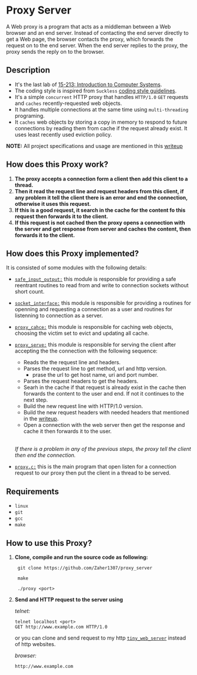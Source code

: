 Proxy Server<a name="TOP"></a>
=============================
A Web proxy is a program that acts as a middleman between a Web browser and an 
end server. Instead of contacting the end server directly to get a Web page, 
the browser contacts the proxy, which forwards the request on to the end server. 
When the end server replies to the proxy, the proxy sends the reply on to the 
browser.

## Description
- It's the last lab of [15-213: Introduction to Computer Systems](https://www.cs.cmu.edu/afs/cs.cmu.edu/academic/class/15213-f15/www/schedule.html).
- The coding style is inspired from `Suckless` [coding style guidelines](https://suckless.org/coding_style/).
- It's a simple `concurrent` HTTP proxy that handles `HTTP/1.0` `GET` requests and 
  `caches` recently-requested web objects.
- It handles multiple connections at the same time using `multi-threading` 
  programing.
- It `caches` web objects by storing a copy in memory to respond to future 
  connections by reading them from cache if the request already exist.
  It uses least recently used eviction policy.

**NOTE:** All project specifications and usage are mentioned in this
[writeup](https://github.com/Zaher1307/proxy_server/blob/master/proxylab.pdf)


## How does this Proxy work?
1) **The proxy accepts a connection form a client then add this client to a 
   thread.**
2) **Then it read the request line and request headers from this client, if any
   problem it tell the client there is an error and end the connection, 
   otherwise it uses this request.**
3) **If this is a good request, it search in the cache for the content fo this
   request then forwards it to the client.**
4) **If this request is not cached then the proxy opens a connection with the
   server and get response from server and caches the content, then forwards it
   to the client.**

## How does this Proxy implemented?
It is consisted of some modules with the following details:

- [`safe_input_output:`](https://github.com/Zaher1307/proxy_server/tree/master/src/safe_input_output)
  this module is responsible for providing a safe reentrant routines to read from and 
  write to connection sockets without short count.
- [`socket_interface:`](https://github.com/Zaher1307/proxy_server/tree/master/src/socket_interface)
  this module is responsible for providing a routines for openning and requesting
  a connection as a user and routines for listenning to connection as a server.
- [`proxy_cahce:`](https://github.com/Zaher1307/proxy_server/tree/master/src/proxy_cache)
  this module is responsible for caching web objects, choosing the victim set to 
  evict and updating all cache.
- [`proxy_serve:`](https://github.com/Zaher1307/proxy_server/tree/master/src/proxy_serve)
    this module is responsible for serving the client after accepting the
    the connection with the following sequence:


    - Reads the the request line and headers.
    - Parses the request line to get method, url and http version.
      - prase the url to get host name, uri and port number.
    - Parses the request headers to get the headers.
    - Searh in the cache if that request is already exist in the cache then
      forwards the content to the user and end. If not it continues to the next
      step.
    - Build the new request line with HTTP/1.0 version.
    - Build the new request headers with needed headers that mentioned in the
      [writeup](https://github.com/Zaher1307/proxy_server/blob/master/proxylab.pdf).
    - Open a connection with the web server then get the response and cache it
      then forwards it to the user.

    <br/>

    *If there is a problem in any of the previous steps, the proxy tell the 
    client then end the connection.*

- [`proxy.c:`](https://github.com/Zaher1307/proxy_server/blob/master/src/proxy.c)
  this is the main program that open listen for a connection request to our
  proxy then put the client in a thread to be served.

## Requirements
- `linux`
- `git`
- `gcc`
- `make`

## How to use this Proxy?
1) **Clone, compile and run the source code as following:**

     ``` 
      git clone https://github.com/Zaher1307/proxy_server
     ``` 

     ``` 
      make
     ``` 

     ``` 
      ./proxy <port>
     ``` 

2) **Send and HTTP request to the server using**

    *telnet:*

     ``` 
     telnet localhost <port>
     GET http://www.example.com HTTP/1.0
     ``` 

    or you can clone and send request to my http [`tiny_web_server`](https://github.com/Zaher1307/tiny_web_server)
    instead of http websites.

    *browser:*
 
     ``` 
     http://www.example.com
     ``` 



